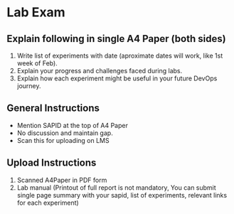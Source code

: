 # Lab Exam  

## Explain following in single A4 Paper (both sides)  

1. Write list of experiments with date (aproximate dates will work, like 1st week of Feb).
2. Explain your progress and challenges faced during labs.
3. Explain how each experiment might be useful in your future DevOps journey.


## General Instructions 

* Mention SAPID at the top of A4 Paper  
* No discussion and maintain gap.  
* Scan this for uploading on LMS  


## Upload Instructions

1. Scanned A4Paper in PDF form
2. Lab manual  (Printout of full report is not mandatory, You can submit single page summary with your sapid, list of experiments, relevant links for each experiment)